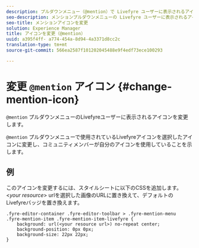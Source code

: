 ```yaml
---
description: プルダウンメニュー（@mention）で Livefyre ユーザーに表示されるアイコンを変更します。
seo-description: メンションプルダウンメニューの Livefyre ユーザーに表示されるアイコンを変更します。
seo-title: メンションアイコンを変更
solution: Experience Manager
title: アイコンを変更（@mention）
uuid: a395f4ff- a774-454a-8d94-4a3371d8cc2c
translation-type: tm+mt
source-git-commit: 566ea2587f101202045488e9f4edf73ece100293

---
```



# 変更 `@mention` アイコン {#change-mention-icon}

`@mention` プルダウンメニューのLivefyreユーザーに表示されるアイコンを変更します。

`@mention` プルダウンメニューで使用されているLivefyreアイコンを選択したアイコンに変更し、コミュニティメンバーが自分のアイコンを使用していることを示します。

## 例

このアイコンを変更するには、スタイルシートに以下のCSSを追加します。<*your resource*> urlを選択した画像のURLに置き換えて、デフォルトのLivefyreバッジを置き換えます。

```
.fyre-editor-container .fyre-editor-toolbar > .fyre-mention-menu .fyre-mention-item .fyre-mention-item-livefyre { 
    background: url(<your resource url>) no-repeat center; 
    background-position: 0px 0px; 
    background-size: 22px 22px; 
}
```
